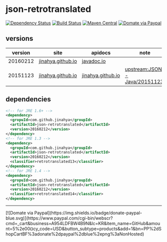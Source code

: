 # json-retrotranslated
[![Dependency Status](https://www.versioneye.com/user/projects/566aa44f43cfea00310001f6/badge.svg)](https://www.versioneye.com/user/projects/566aa44f43cfea00310001f6)
[![Build Status](https://travis-ci.org/jinahya/json-retrotranslated.svg)](https://travis-ci.org/jinahya/json-retrotranslated)
[![Maven Central](https://img.shields.io/maven-central/v/com.github.jinahya/json-retrotranslated.svg)](http://search.maven.org/#search%7Cga%7C1%7Cg%3A%22com.github.jinahya%22%20a%3A%22json-retrotranslated%22)
[![Domate via Paypal](https://img.shields.io/badge/donate-paypal-blue.svg)](https://www.paypal.com/cgi-bin/webscr?cmd=_cart&business=A954LDFBW4B9N&lc=KR&item_name=GitHub&amount=5%2e00&currency_code=USD&button_subtype=products&add=1&bn=PP%2dShopCartBF%3adonate%2dpaypal%2dblue%2epng%3aNonHosted)

## versions
|version|site|apidocs|note|
|-------|----|-------|----|
|20160212|[jinahya.github.io](http://jinahya.github.io/json-retrotranslated/sites/20160212/index.html)|[javadoc.io](http://www.javadoc.io/doc/com.github.jinahya/json-retrotranslated/20160212)||
|20151123|[jinahya.github.io](http://jinahya.github.io/json-retrotranslated/sites/20151123/index.html)|[jinahya.github.io](http://jinahya.github.io/json-retrotranslated/sites/20151123/apidocs/index.html)|[upstream:JSON-Java/20151123](https://github.com/douglascrockford/JSON-java/tree/20151123)|
## dependencies
```xml
<!-- for JRE 1.6+ -->
<dependency>
  <gropuId>com.github.jinahya</groupId>
  <artifactId>json-retrotranslated</artifactId>
  <version>20160212</version>
</dependency>
<!-- for JRE 1.3 -->
<dependency>
  <gropuId>com.github.jinahya</groupId>
  <artifactId>json-retrotranslated</artifactId>
  <version>20160212</version>
  <classifier>retrotranslated13</classifier>
</dependency>
<!-- for JRE 1.4 -->
<dependency>
  <gropuId>com.github.jinahya</groupId>
  <artifactId>json-retrotranslated</artifactId>
  <version>20160212</version>
  <classifier>retrotranslated14</classifier>
</dependency>
```
<hr/>
[![Domate via Paypal](https://img.shields.io/badge/donate-paypal-blue.svg)](https://www.paypal.com/cgi-bin/webscr?cmd=_cart&business=A954LDFBW4B9N&lc=KR&item_name=GitHub&amount=5%2e00&currency_code=USD&button_subtype=products&add=1&bn=PP%2dShopCartBF%3adonate%2dpaypal%2dblue%2epng%3aNonHosted)
